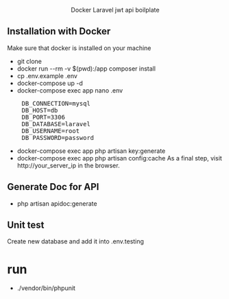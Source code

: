 <p align="center">Docker Laravel jwt api boilplate</p>



## Installation with Docker

Make sure that docker is installed on your machine

- git clone 
- docker run --rm -v $(pwd):/app composer install
- cp .env.example .env
- docker-compose up -d
- docker-compose exec app nano .env
 <pre>
    DB_CONNECTION=mysql
    DB_HOST=db
    DB_PORT=3306
    DB_DATABASE=laravel
    DB_USERNAME=root
    DB_PASSWORD=password
</pre>
- docker-compose exec app php artisan key:generate
- docker-compose exec app php artisan config:cache
As a final step, visit http://your_server_ip in the browser.



## Generate Doc for API
- php artisan apidoc:generate

## Unit test
<p> Create new database and add it into .env.testing </p>

# run
- ./vendor/bin/phpunit
